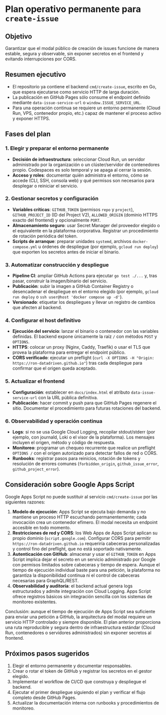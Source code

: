 # Plan operativo permanente para `create-issue`

## Objetivo
Garantizar que el modal público de creación de issues funcione de manera estable, segura y observable, sin exponer secretos en el frontend y evitando interrupciones por CORS.

## Resumen ejecutivo
- El repositorio ya contiene el backend `cmd/create-issue`, escrito en Go, que espera ejecutarse como servicio HTTP de larga duración.
- La publicación en GitHub Pages sólo consume el endpoint definido mediante `data-issue-service-url` o `window.ISSUE_SERVICE_URL`.
- Para una operación continua se requiere un entorno permanente (Cloud Run, VPS, contenedor propio, etc.) capaz de mantener el proceso activo y exponer HTTPS.

## Fases del plan

### 1. Elegir y preparar el entorno permanente
- **Decisión de infraestructura**: seleccionar Cloud Run, un servidor administrado por la organización o un clúster/servidor de contenedores propio. Codespaces es solo temporal y se apaga al cerrar la sesión.
- **Acceso y roles**: documentar quién administra el entorno, cómo se accede (CLI, SSH, consola web) y qué permisos son necesarios para desplegar o reiniciar el servicio.

### 2. Gestionar secretos y configuración
- **Variables críticas**: `GITHUB_TOKEN` (permisos `repo` y `project`), `GITHUB_PROJECT_ID` (ID del Project V2), `ALLOWED_ORIGIN` (dominio HTTPS exacto del frontend) y opcionalmente `PORT`.
- **Almacenamiento seguro**: usar Secret Manager del proveedor elegido o el equivalente en la plataforma corporativa. Registrar un procedimiento de rotación periódica del token.
- **Scripts de arranque**: preparar unidades `systemd`, archivos `docker-compose.yml` u órdenes de despliegue (por ejemplo, `gcloud run deploy`) que exporten los secretos antes de iniciar el binario.

### 3. Automatizar construcción y despliegue
- **Pipeline CI**: ampliar GitHub Actions para ejecutar `go test ./...` y, tras pasar, construir la imagen/binario del servicio.
- **Publicación**: subir la imagen a GitHub Container Registry o desencadenar el despliegue en el entorno elegido (por ejemplo, `gcloud run deploy` o `ssh user@host 'docker compose up -d'`).
- **Versionado**: etiquetar los despliegues y llevar un registro de cambios que afecten al backend.

### 4. Configurar el host definitivo
- **Ejecución del servicio**: lanzar el binario o contenedor con las variables definidas. El backend expone únicamente la raíz `/` con métodos `POST` y `OPTIONS`.
- **HTTPS**: colocar un proxy (Nginx, Caddy, Traefik) o usar el TLS que provea la plataforma para entregar el endpoint público.
- **CORS verificado**: ejecutar un preflight (`curl -X OPTIONS -H "Origin: https://ron-datadriven.github.io"`) tras cada despliegue para confirmar que el origen queda aceptado.

### 5. Actualizar el frontend
- **Configuración**: establecer en `docs/index.html` el atributo `data-issue-service-url` con la URL pública definitiva.
- **Publicación**: hacer commit y push para que GitHub Pages regenere el sitio. Documentar el procedimiento para futuras rotaciones del backend.

### 6. Observabilidad y operación continua
- **Logs**: si no se usa Google Cloud Logging, recopilar stdout/stderr (por ejemplo, con journald, Loki o el visor de la plataforma). Los mensajes incluyen el origen, método y código de respuesta.
- **Monitoreo**: programar un chequeo recurrente que realice un preflight `OPTIONS /` con el origen autorizado para detectar fallos de red o CORS.
- **Runbooks**: registrar pasos para reinicios, rotación de tokens y resolución de errores comunes (`forbidden_origin`, `github_issue_error`, `github_project_error`).

## Consideración sobre Google Apps Script

Google Apps Script no puede sustituir al servicio `cmd/create-issue` por las siguientes razones:

1. **Modelo de ejecución**: Apps Script se ejecuta bajo demanda y no mantiene un proceso HTTP escuchando permanentemente; cada invocación crea un contenedor efímero. El modal necesita un endpoint accesible en todo momento.
2. **Restricciones de red y CORS**: los Web Apps de Apps Script aplican su propio dominio (`script.google.com`). Configurar CORS para permitir `https://ron-datadriven.github.io` requeriría cabeceras personalizadas y control fino del preflight, que no está soportado nativamente.
3. **Autenticación con GitHub**: almacenar y usar el `GITHUB_TOKEN` en Apps Script implica dejar el secreto en un servicio administrado por Google con permisos limitados sobre cabeceras y tiempo de espera. Aunque el tiempo de ejecución individual baste para una petición, la plataforma no garantiza la disponibilidad continua ni el control de cabeceras necesarias para GraphQL/REST.
4. **Observabilidad y auditoría**: el backend actual genera logs estructurados y admite integración con Cloud Logging. Apps Script ofrece registros básicos sin integración sencilla con los sistemas de monitoreo existentes.

Conclusión: aunque el tiempo de ejecución de Apps Script sea suficiente para enviar una petición a GitHub, la arquitectura del modal requiere un servicio HTTP controlado y siempre disponible. El plan anterior proporciona una ruta reproducible y segura dentro de infraestructura estándar (Cloud Run, contenedores o servidores administrados) sin exponer secretos al frontend.

## Próximos pasos sugeridos
1. Elegir el entorno permanente y documentar responsables.
2. Crear o rotar el token de GitHub y registrar los secretos en el gestor elegido.
3. Implementar el workflow de CI/CD que construya y despliegue el backend.
4. Ejecutar el primer despliegue siguiendo el plan y verificar el flujo completo desde GitHub Pages.
5. Actualizar la documentación interna con runbooks y procedimientos de monitoreo.
